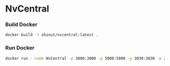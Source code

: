 # NvCentral

### Build Docker

```bash
docker build -t ohzout/nvcentral:latest .
```

### Run Docker

```bash
docker run --name NvCentral -p 3000:3000 -p 5000:5000 -p 3030:3030 -p 2222:22 ohzout/nvcentral:latest
```
